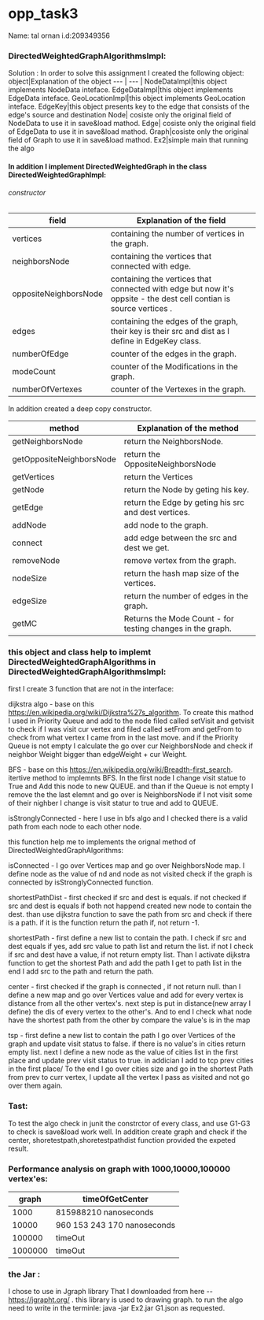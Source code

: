 # opp_task3

Name: tal ornan    i.d:209349356

### DirectedWeightedGraphAlgorithmslmpl:
Solution :
In order to solve this assignment I created the following object:
object|Explanation of the object
--- | --- |
NodeDataImpl|this object implements NodeData inteface.
EdgeDataImpl|this object implements EdgeData inteface.
GeoLocationImpl|this object implements GeoLocation inteface.
EdgeKey|this object presents key to the edge that consists of the edge's source and destination
Node| cosiste only the original field of NodeData to use it in save&load mathod.
Edge| cosiste only the original field of EdgeData to use it in save&load mathod.
Graph|cosiste only the original field of Graph to use it in save&load mathod.
Ex2|simple main that running the algo


#### In addition I implement DirectedWeightedGraph in the class DirectedWeightedGraphlmpl:
###### constructor 
field|Explanation of the field
--- | --- |
vertices|containing the number of vertices in the graph.
neighborsNode|containing the vertices that connected with edge. 
oppositeNeighborsNode|containing the vertices that connected with edge but now it's oppsite - the dest cell contian is source vertices .
edges|containing the edges of the graph, their key is their src and dist as I define in EdgeKey class.
numberOfEdge|counter of the edges in the graph.
modeCount| counter of the Modifications in the graph.
numberOfVertexes|counter of the Vertexes in the graph.

In addition created a deep copy constructor. 

method|Explanation of the method
--- | --- |
getNeighborsNode|return the NeighborsNode.
getOppositeNeighborsNode|return the OppositeNeighborsNode
getVertices|return the Vertices
getNode|return the Node by geting his key.
getEdge|return the Edge by geting his src and dest vertices.
addNode|add node to the graph.
connect| add edge between the src and dest we get.
removeNode| remove vertex from the graph.
nodeSize|return the hash map size of the vertices.
edgeSize|return the number of edges in the graph.
getMC|Returns the Mode Count - for testing changes in the graph.

### this object and class help to implemt DirectedWeightedGraphAlgorithms in DirectedWeightedGraphAlgorithmslmpl:
first I create 3 function that are not in the interface:

dijkstra algo - base on this https://en.wikipedia.org/wiki/Dijkstra%27s_algorithm.
To create this mathod I used in Priority Queue and add to the node filed called setVisit and getvisit to check if I was visit cur vertex and filed called setFrom and getFrom
to check from what vertex I came from in the last move.
and if the Priority Queue is not empty I calculate the go over cur NeighborsNode and check if neighbor Weight bigger than edgeWeight + cur Weight.


BFS -  base on this https://en.wikipedia.org/wiki/Breadth-first_search.
itertive method to implemnts BFS.
In the first node I change visit statue to True and Add this node to new QUEUE.
and than if the Queue is not empty I remove the the last elemnt and go over is NeighborsNode if I not visit some of their nighber I change is visit statur to true and add to QUEUE.

isStronglyConnected - here I use in bfs algo and I checked there is a valid path from each node to each other node.

this function help me to implements the orignal method of DirectedWeightedGraphAlgorithms:

isConnected - I go over Vertices map and go over NeighborsNode map.
I define node as the value of nd and node as not visited check if the graph is connected by isStronglyConnected function.

shortestPathDist - first checked if src and dest is equals. if not checked if src and dest is equals 
if both not happend created new  node to contain the dest. than use dijkstra function to save the path from src and 
check if there is a path. if it is the function return the path if, not return -1.

shortestPath - first define a new list to contain the path.
I check if src and dest equals if yes, add src value to path list and return the list.
if not I check if src and dest have a value, if not return empty list.
Than I activate dijkstra function to get the shortest Path and add the path I get to path list in the end I add src to the path and return the path.

center - first checked if the graph is connected , if not return null. than I define a new map and go over Vertices value and add for every vertex is distance from all the other vertex's.
next step is put in distance(new array I define) the dis of every vertex to the other's.
And to end I check what node have the shortest path from the other by compare the value's is in the map

tsp - first   define a new list to contain the path I go over Vertices of the graph and update visit status to false.
if there is no value's in cities return empty list.
next I define a new node as the value of cities list in the first place and update prev visit status to true.
in addician I add to  tcp prev cities in the first place/
To the end I go over cities size and go in the shortest Path from prev to curr vertex, I update all the vertex I pass as visited and not go over them again.


### Tast:
To test the algo check in junit the constrctor of every class, and use G1-G3 to check is save&load work well.
In addition create graph and check if the center, shoretestpath,shoretestpathdist function provided the expeted result.

### Performance analysis on graph with 1000,10000,100000 vertex'es:
 graph|timeOfGetCenter
--- | --- |
1000|815988210 nanoseconds 
10000|960 153 243 170 nanoseconds
100000|timeOut 
1000000|timeOut

### the Jar :
 I chose to use in Jgraph library That I downloaded from here -- https://jgrapht.org/ .
 this library is used to drawing graph.
 to run the algo need to write in the terminle: java -jar Ex2.jar G1.json as requested.
 
 
 
 
 
 








